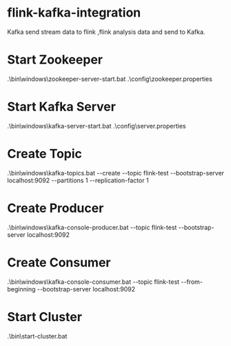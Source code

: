 # flink-kafka-integration
Kafka send stream data to flink ,flink analysis data and send to Kafka.

# Start Zookeeper
.\bin\windows\zookeeper-server-start.bat .\config\zookeeper.properties

# Start Kafka Server
.\bin\windows\kafka-server-start.bat .\config\server.properties

# Create Topic
.\bin\windows\kafka-topics.bat --create --topic flink-test --bootstrap-server localhost:9092 --partitions 1 --replication-factor 1


# Create Producer
.\bin\windows\kafka-console-producer.bat --topic flink-test --bootstrap-server localhost:9092

# Create Consumer
.\bin\windows\kafka-console-consumer.bat --topic flink-test --from-beginning --bootstrap-server localhost:9092

# Start Cluster
.\bin\start-cluster.bat

